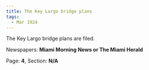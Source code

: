 ```yaml
---  
title: The Key Largo bridge plans  
tags:  
  - Mar 1924  
---  
```

  
The Key Largo bridge plans are filed.  
  
Newspapers: **Miami Morning News or The Miami Herald**  
  
Page: **4**, Section: **N/A** 
